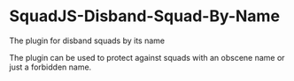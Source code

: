 # SquadJS-Disband-Squad-By-Name
The plugin for disband squads by its name

The plugin can be used to protect against squads with an obscene name or just a forbidden name.